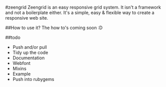 #zeengrid
Zeengrid is an easy responsive grid system. It isn't a framework and not a boilerplate either. It's a simple, easy & flexible way to create a responsive web site.

##How to use it?
The how to's coming soon :D

##todo
* Push and/or pull
* Tidy up the code
* Documentation
* Webfont
* Mixins
* Example
* Push into rubygems



